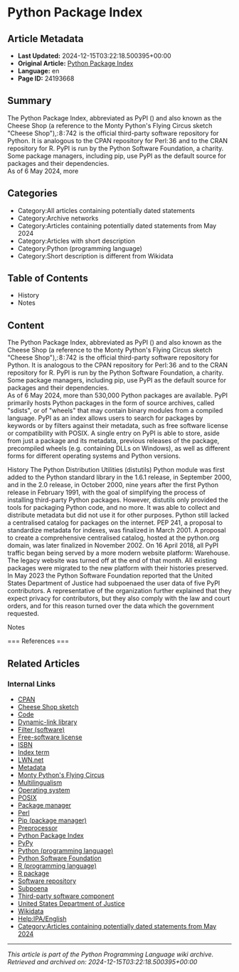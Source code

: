 # Python Package Index

## Article Metadata

- **Last Updated:** 2024-12-15T03:22:18.500395+00:00
- **Original Article:** [Python Package Index](https://en.wikipedia.org/wiki/Python_Package_Index)
- **Language:** en
- **Page ID:** 24193668

## Summary

The Python Package Index, abbreviated as PyPI () and also known as the Cheese Shop (a reference to the Monty Python's Flying Circus sketch "Cheese Shop"),: 8 : 742  is the official third-party software repository for Python. It is analogous to the CPAN repository for Perl: 36  and to the CRAN repository for R. PyPI is run by the Python Software Foundation, a charity. Some package managers, including pip, use PyPI as the default source for packages and their dependencies.  
As of 6 May 2024, more

## Categories

- Category:All articles containing potentially dated statements
- Category:Archive networks
- Category:Articles containing potentially dated statements from May 2024
- Category:Articles with short description
- Category:Python (programming language)
- Category:Short description is different from Wikidata

## Table of Contents

- History
- Notes

## Content

The Python Package Index, abbreviated as PyPI () and also known as the Cheese Shop (a reference to the Monty Python's Flying Circus sketch "Cheese Shop"),: 8 : 742  is the official third-party software repository for Python. It is analogous to the CPAN repository for Perl: 36  and to the CRAN repository for R. PyPI is run by the Python Software Foundation, a charity. Some package managers, including pip, use PyPI as the default source for packages and their dependencies.  
As of 6 May 2024, more than 530,000 Python packages are available.
PyPI primarily hosts Python packages in the form of source archives, called "sdists", or of "wheels" that may contain binary modules from a compiled language.
PyPI as an index allows users to search for packages by keywords or by filters against their metadata, such as free software license or compatibility with POSIX. A single entry on PyPI is able to store, aside from just a package and its metadata, previous releases of the package, precompiled wheels (e.g. containing DLLs on Windows), as well as different forms for different operating systems and Python versions.

History
The Python Distribution Utilities (distutils) Python module was first added to the Python standard library in the 1.6.1 release, in September 2000, and in the 2.0 release, in October 2000, nine years after the first Python release in February 1991, with the goal of simplifying the process of installing third-party Python packages.
However, distutils only provided the tools for packaging Python code, and no more. It was able to collect and distribute metadata but did not use it for other purposes. Python still lacked a centralised catalog for packages on the internet. PEP 241, a proposal to standardize metadata for indexes, was finalized in March 2001. A proposal to create a comprehensive centralised catalog, hosted at the python.org domain, was later finalized in November 2002.
On 16 April 2018, all PyPI traffic began being served by a more modern website platform: Warehouse. The legacy website was turned off at the end of that month. All existing packages were migrated to the new platform with their histories preserved.
In May 2023 the Python Software Foundation reported that the United States Department of Justice had subpoenaed the user data of five PyPI contributors. A representative of the organization further explained that they expect privacy for contributors, but they also comply with the law and court orders, and for this reason turned over the data which the government requested.

Notes


=== References ===

## Related Articles

### Internal Links

- [CPAN](https://en.wikipedia.org/wiki/CPAN)
- [Cheese Shop sketch](https://en.wikipedia.org/wiki/Cheese_Shop_sketch)
- [Code](https://en.wikipedia.org/wiki/Code)
- [Dynamic-link library](https://en.wikipedia.org/wiki/Dynamic-link_library)
- [Filter (software)](https://en.wikipedia.org/wiki/Filter_(software))
- [Free-software license](https://en.wikipedia.org/wiki/Free-software_license)
- [ISBN](https://en.wikipedia.org/wiki/ISBN)
- [Index term](https://en.wikipedia.org/wiki/Index_term)
- [LWN.net](https://en.wikipedia.org/wiki/LWN.net)
- [Metadata](https://en.wikipedia.org/wiki/Metadata)
- [Monty Python's Flying Circus](https://en.wikipedia.org/wiki/Monty_Python%27s_Flying_Circus)
- [Multilingualism](https://en.wikipedia.org/wiki/Multilingualism)
- [Operating system](https://en.wikipedia.org/wiki/Operating_system)
- [POSIX](https://en.wikipedia.org/wiki/POSIX)
- [Package manager](https://en.wikipedia.org/wiki/Package_manager)
- [Perl](https://en.wikipedia.org/wiki/Perl)
- [Pip (package manager)](https://en.wikipedia.org/wiki/Pip_(package_manager))
- [Preprocessor](https://en.wikipedia.org/wiki/Preprocessor)
- [Python Package Index](https://en.wikipedia.org/wiki/Python_Package_Index)
- [PyPy](https://en.wikipedia.org/wiki/PyPy)
- [Python (programming language)](https://en.wikipedia.org/wiki/Python_(programming_language))
- [Python Software Foundation](https://en.wikipedia.org/wiki/Python_Software_Foundation)
- [R (programming language)](https://en.wikipedia.org/wiki/R_(programming_language))
- [R package](https://en.wikipedia.org/wiki/R_package)
- [Software repository](https://en.wikipedia.org/wiki/Software_repository)
- [Subpoena](https://en.wikipedia.org/wiki/Subpoena)
- [Third-party software component](https://en.wikipedia.org/wiki/Third-party_software_component)
- [United States Department of Justice](https://en.wikipedia.org/wiki/United_States_Department_of_Justice)
- [Wikidata](https://en.wikipedia.org/wiki/Wikidata)
- [Help:IPA/English](https://en.wikipedia.org/wiki/Help:IPA/English)
- [Category:Articles containing potentially dated statements from May 2024](https://en.wikipedia.org/wiki/Category:Articles_containing_potentially_dated_statements_from_May_2024)

---
_This article is part of the Python Programming Language wiki archive._
_Retrieved and archived on: 2024-12-15T03:22:18.500395+00:00_